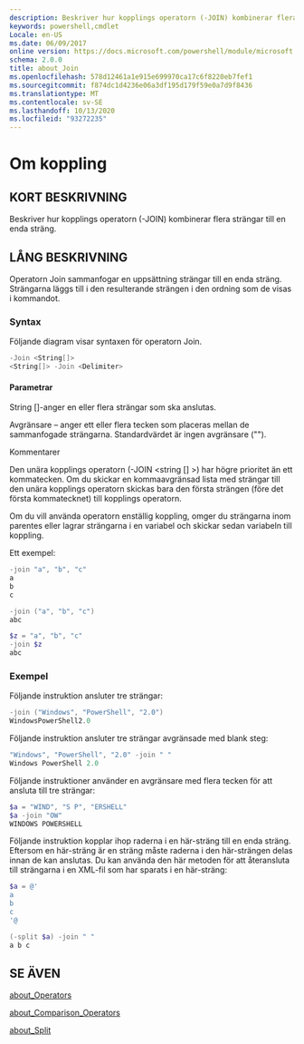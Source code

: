 ```yaml
---
description: Beskriver hur kopplings operatorn (-JOIN) kombinerar flera strängar till en enda sträng.
keywords: powershell,cmdlet
Locale: en-US
ms.date: 06/09/2017
online version: https://docs.microsoft.com/powershell/module/microsoft.powershell.core/about/about_join?view=powershell-7.1&WT.mc_id=ps-gethelp
schema: 2.0.0
title: about_Join
ms.openlocfilehash: 578d12461a1e915e699970ca17c6f8220eb7fef1
ms.sourcegitcommit: f874dc1d4236e06a3df195d179f59e0a7d9f8436
ms.translationtype: MT
ms.contentlocale: sv-SE
ms.lasthandoff: 10/13/2020
ms.locfileid: "93272235"
---
```

# <a name="about-join"></a>Om koppling

## <a name="short-description"></a>KORT BESKRIVNING
Beskriver hur kopplings operatorn (-JOIN) kombinerar flera strängar till en enda sträng.

## <a name="long-description"></a>LÅNG BESKRIVNING

Operatorn Join sammanfogar en uppsättning strängar till en enda sträng. Strängarna läggs till i den resulterande strängen i den ordning som de visas i kommandot.

### <a name="syntax"></a>Syntax

Följande diagram visar syntaxen för operatorn Join.

```powershell
-Join <String[]>
<String[]> -Join <Delimiter>
```

#### <a name="parameters"></a>Parametrar

String []-anger en eller flera strängar som ska anslutas.

Avgränsare – anger ett eller flera tecken som placeras mellan de sammanfogade strängarna. Standardvärdet är ingen avgränsare ("").

Kommentarer

Den unära kopplings operatorn (-JOIN <string [] >) har högre prioritet än ett kommatecken. Om du skickar en kommaavgränsad lista med strängar till den unära kopplings operatorn skickas bara den första strängen (före det första kommatecknet) till kopplings operatorn.

Om du vill använda operatorn enställig koppling, omger du strängarna inom parentes eller lagrar strängarna i en variabel och skickar sedan variabeln till koppling.

Ett exempel:

```powershell
-join "a", "b", "c"
a
b
c

-join ("a", "b", "c")
abc

$z = "a", "b", "c"
-join $z
abc
```

### <a name="examples"></a>Exempel

Följande instruktion ansluter tre strängar:

```powershell
-join ("Windows", "PowerShell", "2.0")
WindowsPowerShell2.0
```

Följande instruktion ansluter tre strängar avgränsade med blank steg:

```powershell
"Windows", "PowerShell", "2.0" -join " "
Windows PowerShell 2.0
```

Följande instruktioner använder en avgränsare med flera tecken för att ansluta till tre strängar:

```powershell
$a = "WIND", "S P", "ERSHELL"
$a -join "OW"
WINDOWS POWERSHELL
```

Följande instruktion kopplar ihop raderna i en här-sträng till en enda sträng. Eftersom en här-sträng är en sträng måste raderna i den här-strängen delas innan de kan anslutas. Du kan använda den här metoden för att återansluta till strängarna i en XML-fil som har sparats i en här-sträng:

```powershell
$a = @'
a
b
c
'@

(-split $a) -join " "
a b c
```

## <a name="see-also"></a>SE ÄVEN

[about_Operators](about_Operators.md)

[about_Comparison_Operators](about_Comparison_Operators.md)

[about_Split](about_Split.md)

